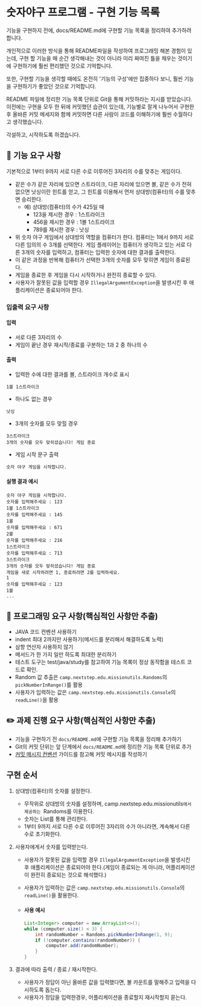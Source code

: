 # 숫자야구 프로그램 - 구현 기능 목록

 기능을 구현하지 전에, docs/README.md에 구현할 기능 목록을 정리하여 추가하려 합니다.

 개인적으로 이러한 방식을 통해 README파일을 작성하여 프로그래밍 해본 경험이 있는데, 구현 할 기능을 매 순간 생각해내는 것이 아니라 미리 짜여진 틀을 채우는 것이기에 구현하기에 훨씬 편리했던 것으로 기억합니다.

 또한, 구현할 기능을 생각할 때에도 온전히 '기능의 구성'에만 집중하다 보니, 훨씬 기능을 구현하기가 좋았던 것으로 기억합니다.

 README 파일에 정리한 기능 목록 단위로 Git을 통해 커밋하라는 지시를 받았습니다. 이전에는 구현을 모두 한 뒤에 커밋했던 습관이 있는데, 기능별로 잘게 나누어서 구현한 후 올바른 커밋 메세지와 함께 커밋하면 다른 사람이 코드를 이해하기에 훨씬 수월하다고 생각했습니다.

 각설하고, 시작하도록 하겠습니다.





## 🚀 기능 요구 사항

기본적으로 1부터 9까지 서로 다른 수로 이루어진 3자리의 수를 맞추는 게임이다.

- 같은 수가 같은 자리에 있으면 스트라이크, 다른 자리에 있으면 볼, 같은 수가 전혀 없으면 낫싱이란 힌트를 얻고, 그 힌트를 이용해서 먼저 상대방(컴퓨터)의 수를 맞추면 승리한다.
  - 예) 상대방(컴퓨터)의 수가 425일 때
    - 123을 제시한 경우 : 1스트라이크
    - 456을 제시한 경우 : 1볼 1스트라이크
    - 789를 제시한 경우 : 낫싱
- 위 숫자 야구 게임에서 상대방의 역할을 컴퓨터가 한다. 컴퓨터는 1에서 9까지 서로 다른 임의의 수 3개를 선택한다. 게임 플레이어는 컴퓨터가 생각하고 있는 서로 다른 3개의 숫자를 입력하고, 컴퓨터는 입력한 숫자에 대한 결과를 출력한다.
- 이 같은 과정을 반복해 컴퓨터가 선택한 3개의 숫자를 모두 맞히면 게임이 종료된다.
- 게임을 종료한 후 게임을 다시 시작하거나 완전히 종료할 수 있다.
- 사용자가 잘못된 값을 입력할 경우 `IllegalArgumentException`을 발생시킨 후 애플리케이션은 종료되어야 한다.





### 입출력 요구 사항

#### 입력

- 서로 다른 3자리의 수
- 게임이 끝난 경우 재시작/종료를 구분하는 1과 2 중 하나의 수

#### 출력

- 입력한 수에 대한 결과를 볼, 스트라이크 개수로 표시

```
1볼 1스트라이크
```

- 하나도 없는 경우

```
낫싱
```

- 3개의 숫자를 모두 맞힐 경우

```
3스트라이크
3개의 숫자를 모두 맞히셨습니다! 게임 종료
```

- 게임 시작 문구 출력

```
숫자 야구 게임을 시작합니다.
```

#### 실행 결과 예시

```
숫자 야구 게임을 시작합니다.
숫자를 입력해주세요 : 123
1볼 1스트라이크
숫자를 입력해주세요 : 145
1볼
숫자를 입력해주세요 : 671
2볼
숫자를 입력해주세요 : 216
1스트라이크
숫자를 입력해주세요 : 713
3스트라이크
3개의 숫자를 모두 맞히셨습니다! 게임 종료
게임을 새로 시작하려면 1, 종료하려면 2를 입력하세요.
1
숫자를 입력해주세요 : 123
1볼
...
```





## 🎯 프로그래밍 요구 사항(핵심적인 사항만 추출)

- JAVA 코드 컨벤션 사용하기
- indent 최대 2까지만 사용하기(메서드를 분리해서 해결하도록 노력)
- 삼항 연산자 사용하지 않기
- 메서드가 한 가지 일만 하도록 최대한 분리하기
- 테스트 도구는 test/java/study를 참고하여 기능 목록이 정상 동작함을 테스트 코드로 확인.
- Random 값 추출은 `camp.nextstep.edu.missionutils.Randoms`의 `pickNumberInRange()`를 활용
- 사용자가 입력하는 값은 `camp.nextstep.edu.missionutils.Console`의 `readLine()`을 활용





## ✏️ 과제 진행 요구 사항(핵심적인 사항만 추출)

- 기능을 구현하기 전 `docs/README.md`에 구현할 기능 목록을 정리해 추가하기
- Git의 커밋 단위는 앞 단계에서 `docs/README.md`에 정리한 기능 목록 단위로 추가
- [커밋 메시지 컨벤션](https://gist.github.com/stephenparish/9941e89d80e2bc58a153) 가이드를 참고해 커밋 메시지를 작성하기





## 구현 순서

1. 상대방(컴퓨터)의 숫자를 설정한다.
   - 무작위로 상대방의 숫자를 설정하며, camp.nextstep.edu.missionutils`에서 제공하는 `Randoms를 이용한다.
   - 숫자는 List를 통해 관리한다.
   - 1부터 9까지 서로 다른 수로 이루어진 3자리의 수가 아니라면, 계속해서 다른 수로 초기화한다.



2. 사용자에게서 숫자를 입력받는다.
   - 사용자가 잘못된 값을 입력할 경우 `IllegalArgumentException`을 발생시킨 후 애플리케이션은 종료되어야 한다.(게임이 종료되는 게 아니라, 어플리케이션이 완전히 종료되는 것으로 해석했다.)
   
   - 사용자가 입력하는 값은 `camp.nextstep.edu.missionutils.Console`의 `readLine()`을 활용한다.
   
   - #### 사용 예시
   
     ```java
     List<Integer> computer = new ArrayList<>();
     while (computer.size() < 3) {
         int randomNumber = Randoms.pickNumberInRange(1, 9);
         if (!computer.contains(randomNumber)) {
             computer.add(randomNumber);
         }
     }
     ```



3. 결과에 따라 출력 / 종료 / 재시작한다.
   - 사용자가 정답이 아닌 올바른 값을 입력했다면, 볼 카운트를 말해주고 입력을 다시하도록 돕는다.
   - 사용자가 정답을 입력한경우, 어플리케이션을 종료할지 재시작할지 묻는다.